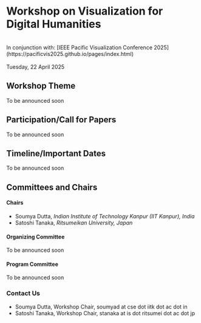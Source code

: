 # Workshop on Visualization for Digital Humanities 

<p style="text-align: left;" markdown="1">
<br>
In conjunction with:  
[IEEE Pacific Visualization Conference 2025](https://pacificvis2025.github.io/pages/index.html) <br>
<br>
Tuesday, 22 April 2025 <br>
</p>


## Workshop Theme

To be announced soon

## Participation/Call for Papers

To be announced soon

<!-- ## Review Process

To be announced soon

## Submission Process

To be announced soon

## Publication

To be announced soon -->

## Timeline/Important Dates

To be announced soon

## Committees and Chairs

#### Chairs

  * Soumya Dutta, *Indian Institute of Technology Kanpur (IIT Kanpur), India*
  * Satoshi Tanaka, *Ritsumeikan University, Japan*

#### Organizing Committee

To be announced soon 

#### Program Committee

To be announced soon

### Contact Us
 * Soumya Dutta, Workshop Chair, soumyad at cse dot iitk dot ac dot in
 * Satoshi Tanaka, Workshop Chair, stanaka at is dot ritsumei dot ac dot jp



